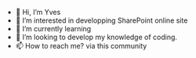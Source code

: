 - 👋 Hi, I’m Yves
- 👀 I’m interested in developping SharePoint online site
- 🌱 I’m currently learning
- 💞️ I’m looking to develop my knowledge of coding.
- 📫 How to reach me? via this community

<!---
YvesBender/YvesBender is a ✨ special ✨ repository because its `README.md` (this file) appears on your GitHub profile.
You can click the Preview link to take a look at your changes.
--->
